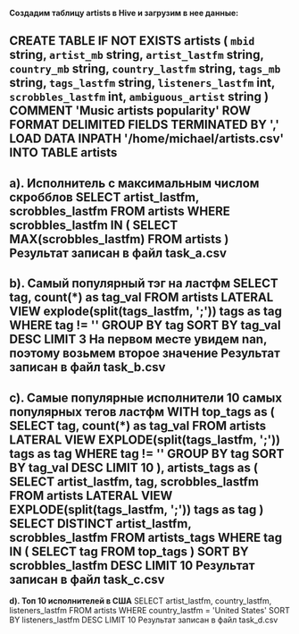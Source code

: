 __Создадим таблицу artists в Hive и загрузим в нее данные:__

CREATE TABLE IF NOT EXISTS artists (
    `mbid` string,
    `artist_mb` string,
    `artist_lastfm` string,
    `country_mb` string,
    `country_lastfm` string,
    `tags_mb` string,
    `tags_lastfm` string,
    `listeners_lastfm` int,
    `scrobbles_lastfm` int,
    `ambiguous_artist` string
 )
 COMMENT 'Music artists popularity'
 ROW FORMAT DELIMITED
 FIELDS TERMINATED BY ','
 LOAD DATA INPATH '/home/michael/artists.csv' INTO TABLE artists
 ---
 __а). Исполнитель с максимальным числом скробблов__
SELECT artist_lastfm, scrobbles_lastfm
FROM artists
WHERE scrobbles_lastfm IN (
   SELECT MAX(scrobbles_lastfm)
   FROM artists
)
Результат записан в файл task_a.csv
 ---
 __b). Самый популярный тэг на ластфм__
SELECT tag, count(*) as tag_val 
FROM artists
LATERAL VIEW explode(split(tags_lastfm, ';')) tags as tag
WHERE tag != ''
GROUP BY tag
SORT BY tag_val DESC
LIMIT 3
На первом месте увидем nan, поэтому возьмем второе значение
Результат записан в файл task_b.csv
 ---
 __c). Самые популярные исполнители 10 самых популярных тегов ластфм__
WITH top_tags as (
    SELECT tag, count(*) as tag_val
    FROM artists
    LATERAL VIEW EXPLODE(split(tags_lastfm, ';')) tags as tag
    WHERE tag != ''
    GROUP BY tag
    SORT BY tag_val DESC
    LIMIT 10
    ),
artists_tags as (
    SELECT artist_lastfm, tag, scrobbles_lastfm
    FROM artists
    LATERAL VIEW EXPLODE(split(tags_lastfm, ';')) tags as tag
)
SELECT DISTINCT artist_lastfm, scrobbles_lastfm
FROM artists_tags
WHERE tag IN (
    SELECT tag 
    FROM top_tags
)
SORT BY scrobbles_lastfm DESC
LIMIT 10
Результат записан в файл task_c.csv
 ---
 __d). Топ 10 исполнителей в США__
SELECT artist_lastfm, country_lastfm, listeners_lastfm
FROM artists 
WHERE country_lastfm = 'United States'
SORT BY listeners_lastfm DESC
LIMIT 10
Результат записан в файл task_d.csv
 
